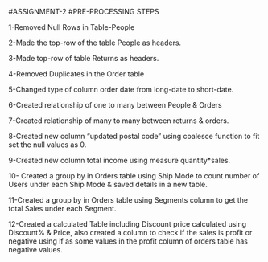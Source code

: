 #ASSIGNMENT-2
#PRE-PROCESSING STEPS

1-Removed Null Rows in Table-People

2-Made the top-row of the table People as headers.

3-Made top-row of table Returns as headers.

4-Removed Duplicates in the Order table

5-Changed type of column order date from long-date to short-date.

6-Created relationship of one to many between People & Orders 

7-Created relationship of many to many between returns & orders.

8-Created new column “updated postal code” using coalesce function to fit set the null values as 0.

9-Created new column total income using measure quantity*sales.

10- Created a group by in Orders table using Ship Mode to count number of Users under each Ship Mode & saved details in a new table.

11-Created a group by in Orders table using Segments column to get the total Sales under each Segment.

12-Created a calculated Table including Discount price calculated using Discount% & Price, also created a column to check if the sales is profit or negative using if as some values in the profit column of orders table has negative values.

